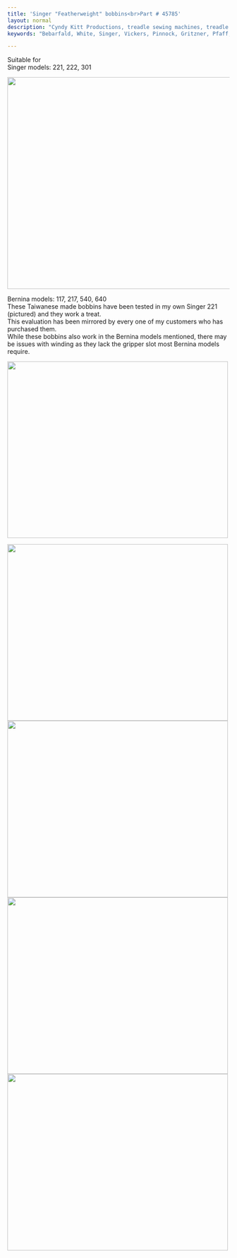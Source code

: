 ```yaml
---
title: 'Singer "Featherweight" bobbins<br>Part # 45785'
layout: normal
description: "Cyndy Kitt Productions, treadle sewing machines, treadle sewing machine parts, sewing machine parts, vintage treadle sewing machines, reproduction sewing machine manuals, sewing machine manual, sewing, clothing, accessories, costume, bags, eco friendly, green machine, craft, treadle, design, eco sewing, sustainable craft"
keywords: "Bebarfald, White, Singer, Vickers, Pinnock, Gritzner, Pfaff, treadle sewing machine, vintage sewing machine, sewing machine manual, sewing"

---
```


<div class="container text-center">
<p class="h2 text-left">Suitable for<br> Singer models: 221, 222, 301</p>
<p><img class="img-fluid" src="{{ "machines/pic/singer/221.01.jpg" | relative_url }}" width="600" height="480"></p>
<p class="h3 text-left">Bernina models: 117, 217, 540, 640<br> These Taiwanese made bobbins have been tested in my own Singer 221 (pictured) and they work a treat.<br> This evaluation has been mirrored by every one of my customers who has purchased them.<br> While these bobbins also work in the Bernina models mentioned, there may be issues with winding as they lack the gripper slot most Bernina models require.</p>
<p><img class="img-fluid m-1" src="{{ "pic/PIC-BOB/BOB-B117.C1.jpg" }}" width="500" height="400"></p>
<p><img class="img-fluid m-1" src="{{ "pic/PIC-BOB/BOB-4578-P12.01.jpg" }}" width="500" height="400">
<img class="img-fluid m-1" src="{{ "pic/PIC-BOB/BOB-4578.02.jpg" }}" width="500" height="400">
<img class="img-fluid m-1" src="{{ "pic/PIC-BOB/BOB-4578-P12.02.jpg" }}" width="500" height="400">
<img class="img-fluid m-1" src="{{ "pic/PIC-BOB/BOB-4578-P12.00.jpg" }}" width="500" height="400"></p>
</div>
